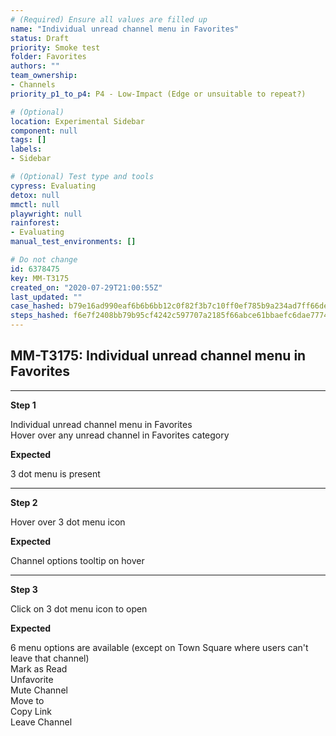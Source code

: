 ```yaml
---
# (Required) Ensure all values are filled up
name: "Individual unread channel menu in Favorites"
status: Draft
priority: Smoke test
folder: Favorites
authors: ""
team_ownership: 
- Channels
priority_p1_to_p4: P4 - Low-Impact (Edge or unsuitable to repeat?)

# (Optional)
location: Experimental Sidebar
component: null
tags: []
labels: 
- Sidebar

# (Optional) Test type and tools
cypress: Evaluating
detox: null
mmctl: null
playwright: null
rainforest: 
- Evaluating
manual_test_environments: []

# Do not change
id: 6378475
key: MM-T3175
created_on: "2020-07-29T21:00:55Z"
last_updated: ""
case_hashed: b79e16ad990eaf6b6b6bb12c0f82f3b7c10ff0ef785b9a234ad7ff66defb828ccbf1bde6ec905b6b8b217b0b48f65b16
steps_hashed: f6e7f2408bb79b95cf4242c597707a2185f66abce61bbaefc6dae77745b6017ad05fae88b8741dbd983ca55304752647
---
```


<!-- (Auto-generated) Based on frontmatter's "key" and "name" -->

## MM-T3175: Individual unread channel menu in Favorites

---

**Step 1**

Individual unread channel menu in Favorites\
Hover over any unread channel in Favorites category

**Expected**

3 dot menu is present

---

**Step 2**

Hover over 3 dot menu icon

**Expected**

Channel options tooltip on hover

---

**Step 3**

Click on 3 dot menu icon to open

**Expected**

6 menu options are available (except on Town Square where users can't leave that channel)\
Mark as Read\
Unfavorite\
Mute Channel\
Move to\
Copy Link\
Leave Channel
